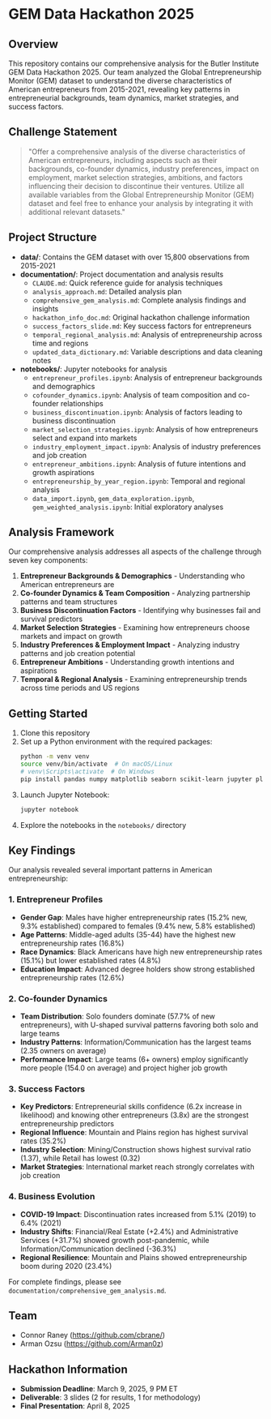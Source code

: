 # GEM Data Hackathon 2025

## Overview
This repository contains our comprehensive analysis for the Butler Institute GEM Data Hackathon 2025. Our team analyzed the Global Entrepreneurship Monitor (GEM) dataset to understand the diverse characteristics of American entrepreneurs from 2015-2021, revealing key patterns in entrepreneurial backgrounds, team dynamics, market strategies, and success factors.

## Challenge Statement
> "Offer a comprehensive analysis of the diverse characteristics of American entrepreneurs, including aspects such as their backgrounds, co-founder dynamics, industry preferences, impact on employment, market selection strategies, ambitions, and factors influencing their decision to discontinue their ventures. Utilize all available variables from the Global Entrepreneurship Monitor (GEM) dataset and feel free to enhance your analysis by integrating it with additional relevant datasets."

## Project Structure
- **data/**: Contains the GEM dataset with over 15,800 observations from 2015-2021
- **documentation/**: Project documentation and analysis results
  - `CLAUDE.md`: Quick reference guide for analysis techniques
  - `analysis_approach.md`: Detailed analysis plan
  - `comprehensive_gem_analysis.md`: Complete analysis findings and insights
  - `hackathon_info_doc.md`: Original hackathon challenge information
  - `success_factors_slide.md`: Key success factors for entrepreneurs
  - `temporal_regional_analysis.md`: Analysis of entrepreneurship across time and regions
  - `updated_data_dictionary.md`: Variable descriptions and data cleaning notes
- **notebooks/**: Jupyter notebooks for analysis
  - `entrepreneur_profiles.ipynb`: Analysis of entrepreneur backgrounds and demographics
  - `cofounder_dynamics.ipynb`: Analysis of team composition and co-founder relationships
  - `business_discontinuation.ipynb`: Analysis of factors leading to business discontinuation
  - `market_selection_strategies.ipynb`: Analysis of how entrepreneurs select and expand into markets
  - `industry_employment_impact.ipynb`: Analysis of industry preferences and job creation
  - `entrepreneur_ambitions.ipynb`: Analysis of future intentions and growth aspirations
  - `entrepreneurship_by_year_region.ipynb`: Temporal and regional analysis
  - `data_import.ipynb`, `gem_data_exploration.ipynb`, `gem_weighted_analysis.ipynb`: Initial exploratory analyses

## Analysis Framework
Our comprehensive analysis addresses all aspects of the challenge through seven key components:
1. **Entrepreneur Backgrounds & Demographics** - Understanding who American entrepreneurs are
2. **Co-founder Dynamics & Team Composition** - Analyzing partnership patterns and team structures
3. **Business Discontinuation Factors** - Identifying why businesses fail and survival predictors
4. **Market Selection Strategies** - Examining how entrepreneurs choose markets and impact on growth
5. **Industry Preferences & Employment Impact** - Analyzing industry patterns and job creation potential
6. **Entrepreneur Ambitions** - Understanding growth intentions and aspirations
7. **Temporal & Regional Analysis** - Examining entrepreneurship trends across time periods and US regions

## Getting Started
1. Clone this repository
2. Set up a Python environment with the required packages:
   ```bash
   python -m venv venv
   source venv/bin/activate  # On macOS/Linux
   # venv\Scripts\activate  # On Windows
   pip install pandas numpy matplotlib seaborn scikit-learn jupyter plotly statsmodels
   ```
3. Launch Jupyter Notebook:
   ```bash
   jupyter notebook
   ```
4. Explore the notebooks in the `notebooks/` directory

## Key Findings
Our analysis revealed several important patterns in American entrepreneurship:

### 1. Entrepreneur Profiles
- **Gender Gap**: Males have higher entrepreneurship rates (15.2% new, 9.3% established) compared to females (9.4% new, 5.8% established)
- **Age Patterns**: Middle-aged adults (35-44) have the highest new entrepreneurship rates (16.8%)
- **Race Dynamics**: Black Americans have high new entrepreneurship rates (15.1%) but lower established rates (4.8%)
- **Education Impact**: Advanced degree holders show strong established entrepreneurship rates (12.6%)

### 2. Co-founder Dynamics
- **Team Distribution**: Solo founders dominate (57.7% of new entrepreneurs), with U-shaped survival patterns favoring both solo and large teams
- **Industry Patterns**: Information/Communication has the largest teams (2.35 owners on average)
- **Performance Impact**: Large teams (6+ owners) employ significantly more people (154.0 on average) and project higher job growth

### 3. Success Factors
- **Key Predictors**: Entrepreneurial skills confidence (6.2x increase in likelihood) and knowing other entrepreneurs (3.8x) are the strongest entrepreneurship predictors
- **Regional Influence**: Mountain and Plains region has highest survival rates (35.2%)
- **Industry Selection**: Mining/Construction shows highest survival ratio (1.37), while Retail has lowest (0.32)
- **Market Strategies**: International market reach strongly correlates with job creation

### 4. Business Evolution
- **COVID-19 Impact**: Discontinuation rates increased from 5.1% (2019) to 6.4% (2021)
- **Industry Shifts**: Financial/Real Estate (+2.4%) and Administrative Services (+31.7%) showed growth post-pandemic, while Information/Communication declined (-36.3%)
- **Regional Resilience**: Mountain and Plains showed entrepreneurship boom during 2020 (23.4%)

For complete findings, please see `documentation/comprehensive_gem_analysis.md`.

## Team
- Connor Raney (https://github.com/cbrane/)
- Arman Ozsu (https://github.com/Arman0z)

## Hackathon Information
- **Submission Deadline**: March 9, 2025, 9 PM ET
- **Deliverable**: 3 slides (2 for results, 1 for methodology)
- **Final Presentation**: April 8, 2025